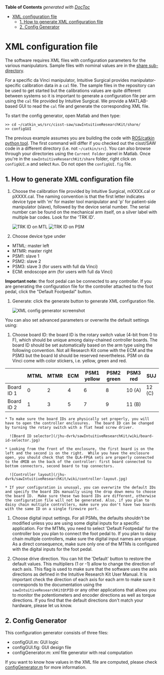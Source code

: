 <!-- START doctoc generated TOC please keep comment here to allow auto update -->
<!-- DON'T EDIT THIS SECTION, INSTEAD RE-RUN doctoc TO UPDATE -->
**Table of Contents**  *generated with [DocToc](http://doctoc.herokuapp.com/)*

- [XML configuration file](#xml-configuration-file)
  - [1. How to generate XML configuration file](#1-how-to-generate-xml-configuration-file)
  - [2. Config Generator](#2-config-generator)

<!-- END doctoc generated TOC please keep comment here to allow auto update -->

# XML configuration file

The software requires XML files with configuration parameters for the various manipulators.
Sample files with nominal values are in the [share sub-directory](/jhu-dvrk/sawIntuitiveResearchKit/tree/master/share).

For a specific da Vinci manipulator, Intuitive Surgical provides manipulator-specific calibration data in a `cal` file.  The sample files in the repository can be used to get started but the calibrations values are quite different between systems so it is important to generate a configuration file per arm using the `cal` file provided by Intuitive Surgical.  We provide a MATLAB-based GUI to read the `cal` file and generate the corresponding XML file.

To start the config generator, open Matlab and then type:
```
>> cd ~/catkin_ws/src/cisst-saw/sawIntuitiveResearchKit/share/
>> configGUI
```
The previous example assumes you are building the code with [ROS/catkin python tool](/jhu-dvrk/sawIntuitiveResearchKit/wiki/CatkinBuild).  The first command will differ if you checked out the cisst/SAW code in a different directory (i.e. not `~/catkin/src`).  You can also browse through your directories using the `Current Folder` panel in Matlab.  Once you're in the `sawIntuitiveResearchKit/share` folder, right click on `configGUI.m` and select `Run`.  Do not open the `configGUI.fig` file.

## 1. How to generate XML configuration file

1. Choose the calibration file provided by Intuitive Surgical, mXXXX.cal or pXXXX.cal. The naming convention is that the first letter indicates device type with 'm' for master tool manipulator and 'p' for patient-side manipulator (slave), followed by the device serial number. The serial number can be found on the mechanical arm itself, on a silver label with multiple bar codes.   Look for the 'TRK ID'.

    ![TRK ID on MTL](/jhu-dvrk/sawIntuitiveResearchKit/wiki/trk-id-mtm.jpg)
    ![TRK ID on PSM](/jhu-dvrk/sawIntuitiveResearchKit/wiki/trk-id-psm.jpg)

1. Choose device type under 
 * MTML: master left
 * MTMR: master right
 * PSM1: slave 1
 * PSM2: slave 2
 * PSM3: slave 3 (for users with full da Vinci)
 * ECM: endoscope arm (for users with full da Vinci)

 **Important note:** the foot pedal can be connected to any controller.  If you are generating the configuration file for the controller attached to the foot pedal, click the "Default Footpedal" button.

1. Generate: click the generate button to generate XML configuration file. 

    ![XML config generator screenshot](/jhu-dvrk/sawIntuitiveResearchKit/wiki/matlab-config-generator.png)

You can also set advanced parameters or overwrite the default settings using:

1. Choose board ID: the board ID is the rotary switch value (4-bit from 0 to F), which should be unique among daisy-chained controller boards. The board ID should be set automatically based on the arm type using the following convention.  Not all Research Kit come with the ECM and the PSM3 but the board Id should be reserved nevertheless.  PSM on da Vinci come with color stickers, i.e. yellow, green and red.

  |            | MTML | MTMR | ECM | PSM1 yellow | PSM2 green | PSM3 red | SUJ |
  |------------|------|------|-----|------|------|--------|--------|
  | Board ID 1 | 0    | 2    | 4   | 6    | 8    | 10 (A) | 12 (C) |
  | Board ID 2 | 1    | 3    | 5   | 7    | 9    | 11 (B) |        |

    * To make sure the board IDs are physically set properly, you will have to open the controller enclosures.  The board ID can be changed by turning the rotary switch with a flat head screw driver.

      ![Board ID selector](/jhu-dvrk/sawIntuitiveResearchKit/wiki/board-id-selector.jpg)

    * Looking from the front of the enclosure, the first board is on the left and the second is on the right.  While you have the enclosure open, you should check that the QLA-FPGA sets are properly connected to the dMIB on the back of the controller: first board connected to bottom connectors, second board to top connectors.

      ![Controller layout](/jhu-dvrk/sawIntuitiveResearchKit/wiki/controller-layout.jpg)

    * If your configuration is unusual, you can overwrite the default IDs and specify the board IDs manually using the drop down menu to choose the board ID.  Make sure these two board IDs are different, otherwise the configuration file will not be generated. Also, if you plan to daisy chain multiple controllers, make sure you don't have two boards with the same ID on a single firewire port. 

1. Choose digital input settings.  For all PSMs, the defaults shouldn't be modified unless you are using some digital inputs for a specific application.  For the MTMs, you need to select 'Default Footpedal' for the controller box you plan to connect the foot pedal to.   If you plan to daisy chain multiple controllers, make sure the digital input names are unique.  As a direct consequence, make sure only one of the MTMs is configured with the digital inputs for the foot pedal.

1. Choose drive direction.  You can hit the 'Default' button to restore the default values.  This multipliers (1 or -1) allow to change the direction of each axis.  This flag is used to make sure that the software uses the axis directions as defined in the Intuitive Research Kit User Manual.  It is important check the direction of each axis for each arm to make sure it corresponds to the documentation using the `sawIntuitiveResearchKitQtPID` or any other applications that allows you to monitor the potentiometers and encoder directions as well as torque directions.  If you find that the default directions don't match your hardware, please let us know. 

## 2. Config Generator

This configuration generator consists of three files: 
* configGUI.m: GUI logic 
* configGUI.fig: GUI design file
* configGenerator.m: xml file generator with real computation

If you want to know how values in the XML file are computed, please check [configGenerator.m](/jhu-dvrk/sawIntuitiveResearchKit/tree/master/share) for more information.